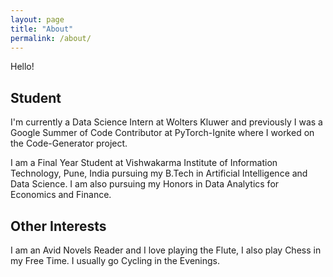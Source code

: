 ```yaml
---
layout: page
title: "About"
permalink: /about/
---
```


Hello!

## Student
<!-- I am a final year student at Thapar Institute of Engineering and Technology with a major in Computer Engineering and a minor in cyber security. I am also a research intern at IIT Delhi, working with Dr VVK Srinivas. I am also working as an open-source contributor at PyMC. -->
I'm currently a Data Science Intern at Wolters Kluwer and previously I was a Google Summer of Code Contributor at PyTorch-Ignite where I worked on the Code-Generator project.

I am a Final Year Student at Vishwakarma Institute of Information Technology, Pune, India pursuing my B.Tech in Artificial Intelligence and Data Science. I am also pursuing my Honors in Data Analytics for Economics and Finance.

## Other Interests
<!-- I was lucky enough to travel a lot of places in India (mostly) and got to click a lot of random things around me. A collection of them is present at my vsco -->
I am an Avid Novels Reader and I love playing the Flute, I also play Chess in my Free Time. I usually go Cycling in the Evenings.

<!-- Apart from this, I pursued football in high school in my first year of college and I love to follow Champions League. -->
